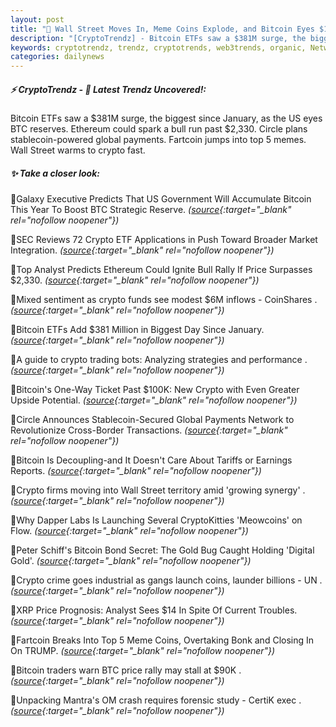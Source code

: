 ```yaml
---
layout: post
title: "🌇 Wall Street Moves In, Meme Coins Explode, and Bitcoin Eyes $100K"
description: "[CryptoTrendz] - Bitcoin ETFs saw a $381M surge, the biggest since January, as the US eyes BTC reserves. Ethereum could spark a bull run past $2,330. Circle plans stablecoin-powered global payments. Fartcoin jumps into top 5 memes. Wall Street warms to crypto fast."
keywords: cryptotrendz, trendz, cryptotrends, web3trends, organic, Network, Market, Bitcoin, trading, BTC, Analyst, Ethereum, Crypto
categories: dailynews
---
```


##### ⚡ CryptoTrendz - 📌 *Latest Trendz Uncovered!:*

Bitcoin ETFs saw a $381M surge, the biggest since January, as the US eyes BTC reserves. Ethereum could spark a bull run past $2,330. Circle plans stablecoin-powered global payments. Fartcoin jumps into top 5 memes. Wall Street warms to crypto fast.

##### ✨ *Take a closer look:*


🔹Galaxy Executive Predicts That US Government Will Accumulate Bitcoin This Year To Boost BTC Strategic Reserve. *([source](https://s.avyag.com/c5qc){:target="_blank" rel="nofollow noopener"})*

🔹SEC Reviews 72 Crypto ETF Applications in Push Toward Broader Market Integration. *([source](https://s.avyag.com/fclf){:target="_blank" rel="nofollow noopener"})*

🔹Top Analyst Predicts Ethereum Could Ignite Bull Rally If Price Surpasses $2,330. *([source](https://s.avyag.com/t042){:target="_blank" rel="nofollow noopener"})*

🔹Mixed sentiment as crypto funds see modest $6M inflows - CoinShares . *([source](https://s.avyag.com/gyjf){:target="_blank" rel="nofollow noopener"})*

🔹Bitcoin ETFs Add $381 Million in Biggest Day Since January. *([source](https://s.avyag.com/h73i){:target="_blank" rel="nofollow noopener"})*

🔹A guide to crypto trading bots: Analyzing strategies and performance . *([source](https://s.avyag.com/wnn0){:target="_blank" rel="nofollow noopener"})*

🔹Bitcoin's One-Way Ticket Past $100K: New Crypto with Even Greater Upside Potential. *([source](https://s.avyag.com/ap7g){:target="_blank" rel="nofollow noopener"})*

🔹Circle Announces Stablecoin-Secured Global Payments Network to Revolutionize Cross-Border Transactions. *([source](https://s.avyag.com/albw){:target="_blank" rel="nofollow noopener"})*

🔹Bitcoin Is Decoupling-and It Doesn't Care About Tariffs or Earnings Reports. *([source](https://s.avyag.com/navz){:target="_blank" rel="nofollow noopener"})*

🔹Crypto firms moving into Wall Street territory amid 'growing synergy' . *([source](https://s.avyag.com/1r9i){:target="_blank" rel="nofollow noopener"})*

🔹Why Dapper Labs Is Launching Several CryptoKitties 'Meowcoins' on Flow. *([source](https://s.avyag.com/wbor){:target="_blank" rel="nofollow noopener"})*

🔹Peter Schiff's Bitcoin Bond Secret: The Gold Bug Caught Holding 'Digital Gold'. *([source](https://s.avyag.com/vfql){:target="_blank" rel="nofollow noopener"})*

🔹Crypto crime goes industrial as gangs launch coins, launder billions - UN . *([source](https://s.avyag.com/cpq7){:target="_blank" rel="nofollow noopener"})*

🔹XRP Price Prognosis: Analyst Sees $14 In Spite Of Current Troubles. *([source](https://s.avyag.com/qwbf){:target="_blank" rel="nofollow noopener"})*

🔹Fartcoin Breaks Into Top 5 Meme Coins, Overtaking Bonk and Closing In On TRUMP. *([source](https://s.avyag.com/k5ks){:target="_blank" rel="nofollow noopener"})*

🔹Bitcoin traders warn BTC price rally may stall at $90K . *([source](https://s.avyag.com/jns6){:target="_blank" rel="nofollow noopener"})*

🔹Unpacking Mantra's OM crash requires forensic study - CertiK exec . *([source](https://s.avyag.com/gm86){:target="_blank" rel="nofollow noopener"})*
